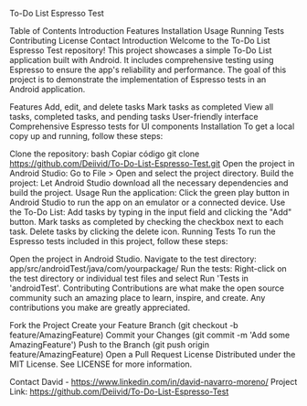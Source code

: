 To-Do List Espresso Test

Table of Contents
Introduction
Features
Installation
Usage
Running Tests
Contributing
License
Contact
Introduction
Welcome to the To-Do List Espresso Test repository! This project showcases a simple To-Do List application built with Android. It includes comprehensive testing using Espresso to ensure the app's reliability and performance. The goal of this project is to demonstrate the implementation of Espresso tests in an Android application.

Features
Add, edit, and delete tasks
Mark tasks as completed
View all tasks, completed tasks, and pending tasks
User-friendly interface
Comprehensive Espresso tests for UI components
Installation
To get a local copy up and running, follow these steps:

Clone the repository:
bash
Copiar código
git clone https://github.com/Deiivid/To-Do-List-Espresso-Test.git
Open the project in Android Studio:
Go to File > Open and select the project directory.
Build the project:
Let Android Studio download all the necessary dependencies and build the project.
Usage
Run the application:
Click the green play button in Android Studio to run the app on an emulator or a connected device.
Use the To-Do List:
Add tasks by typing in the input field and clicking the "Add" button.
Mark tasks as completed by checking the checkbox next to each task.
Delete tasks by clicking the delete icon.
Running Tests
To run the Espresso tests included in this project, follow these steps:

Open the project in Android Studio.
Navigate to the test directory:
app/src/androidTest/java/com/yourpackage/
Run the tests:
Right-click on the test directory or individual test files and select Run 'Tests in 'androidTest'.
Contributing
Contributions are what make the open source community such an amazing place to learn, inspire, and create. Any contributions you make are greatly appreciated.

Fork the Project
Create your Feature Branch (git checkout -b feature/AmazingFeature)
Commit your Changes (git commit -m 'Add some AmazingFeature')
Push to the Branch (git push origin feature/AmazingFeature)
Open a Pull Request
License
Distributed under the MIT License. See LICENSE for more information.

Contact
David - https://www.linkedin.com/in/david-navarro-moreno/
Project Link: https://github.com/Deiivid/To-Do-List-Espresso-Test

